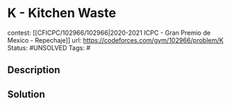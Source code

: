 # K - Kitchen Waste

contest: [[CFICPC/102966/102966|2020-2021 ICPC - Gran Premio de Mexico - Repechaje]]
url: https://codeforces.com/gym/102966/problem/K
Status: #UNSOLVED
Tags: #

## Description

## Solution

